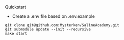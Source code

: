 Quickstart
 
 - Create a .env file based on .env.example

```shell
git clone git@github.com:Mysterken/SalineAcademy.git
git submodule update --init --recursive
make start
```
